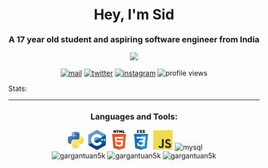 <h1 align="center">Hey, I'm Sid</h1>
<h3 align="center">A 17 year old student and aspiring software engineer from India</h3>

<div align="center">

![](https://github-profile-trophy.vercel.app/?username=gargantuan5k&title=Stars,Followers,Joined2020,Commit,Repositories,PullRequest&theme=onedark)

</div>
    
<div align="center">

[![mail](https://img.shields.io/badge/Microsoft_Outlook-0078D4?style=for-the-badge&logo=microsoft-outlook&logoColor=white)](mailto:gargantuan5k@outlook.com)
[![twitter](https://img.shields.io/badge/Twitter-1DA1F2?style=for-the-badge&logo=twitter&logoColor=white)](https://twitter.com/Gargantuan5K)
[![instagram](https://img.shields.io/badge/Instagram-E4405F?style=for-the-badge&logo=instagram&logoColor=white)](https://instagram.com/siddharth._.vivek)
![profile views](https://komarev.com/ghpvc/?username=gargantuan5k&label=Profile%20views&color=0e75b6&style=flat)

</div

<h3 align="center">Stats:</h3>
<hr />

<h3 align="center">Languages and Tools:</h3>
<div align="center">
    <img src="https://raw.githubusercontent.com/devicons/devicon/master/icons/python/python-original.svg" alt="python"
        width="40" height="40" />
    <img src="https://raw.githubusercontent.com/devicons/devicon/master/icons/cplusplus/cplusplus-original.svg"
        alt="C++" width="40" height="40" />
    <img src="https://raw.githubusercontent.com/devicons/devicon/master/icons/html5/html5-original-wordmark.svg"
        alt="HTML5" width="40" height="40" />
    <img src="https://raw.githubusercontent.com/devicons/devicon/master/icons/css3/css3-original-wordmark.svg"
        alt="CSS3" width="40" height="40" />
    <img src="https://raw.githubusercontent.com/devicons/devicon/master/icons/javascript/javascript-original.svg"
        alt="javascript" width="40" height="40" />
    <img src="https://www.vectorlogo.zone/logos/mysql/mysql-icon.svg" alt="mysql" width="40" height="40" />
</div>

<div align="center">
    <img src="https://github-readme-stats.vercel.app/api/top-langs?username=gargantuan5k&theme=github_dark&show_icons=true&locale=en&layout=compact"
        alt="gargantuan5k" width="495" height="220">
    <img src="https://github-readme-stats.vercel.app/api?username=gargantuan5k&theme=github_dark&show_icons=true&locale=en"
        alt="gargantuan5k" width="495" height="220" />
    <img src="https://github-readme-streak-stats.herokuapp.com/?user=gargantuan5k&theme=blueberry_duo"
        alt="gargantuan5k" />
</div>
